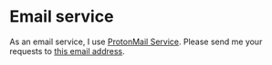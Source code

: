 # Email service

As an email service, I use [ProtonMail Service](https://proton.me/mail). Please send me your requests to [this email address](mailto:abdoulahwadih@proton.me).
